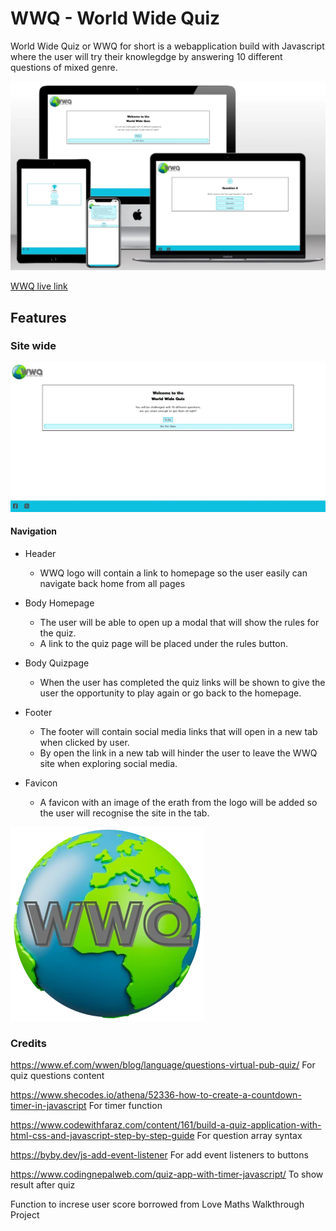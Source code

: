 # WWQ - World Wide Quiz

World Wide Quiz or WWQ for short is a webapplication build with Javascript where the user will try their knowlegdge by answering 10 different questions of mixed genre. 

![Mockup](documents/readme_img/wwq-mockup.webp)

[WWQ live link](https://saratisell.github.io/wwq/)

## Features

### Site wide

![WWQ-homepage](documents/readme_img/wwq-homepage.webp)

#### Navigation

* Header
  * WWQ logo will contain a link to homepage so the user easily can navigate back home from all pages

* Body Homepage
  * The user will be able to open up a modal that will show the rules for the quiz.
  * A link to the quiz page will be placed under the rules button.

* Body Quizpage
  * When the user has completed the quiz links will be shown to give the user the opportunity to play again or go back to the homepage.

* Footer 
  * The footer will contain social media links that will open in a new tab when clicked by user.
  * By open the link in a new tab will hinder the user to leave the WWQ site when exploring social media.

* Favicon
  * A favicon with an image of the erath from the logo will be added so the user will recognise the site in the tab.

 ![Favicon](documents/readme_img/world-wide-quiz-favicon.webp)










### Credits
https://www.ef.com/wwen/blog/language/questions-virtual-pub-quiz/
For quiz questions content

https://www.shecodes.io/athena/52336-how-to-create-a-countdown-timer-in-javascript 
For timer function

https://www.codewithfaraz.com/content/161/build-a-quiz-application-with-html-css-and-javascript-step-by-step-guide
For question array syntax

https://byby.dev/js-add-event-listener
For add event listeners to buttons

https://www.codingnepalweb.com/quiz-app-with-timer-javascript/
To show result after quiz

Function to increse user score borrowed from Love Maths Walkthrough Project
